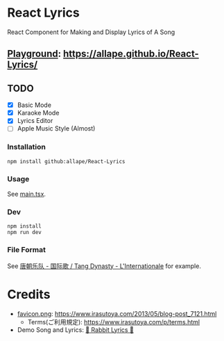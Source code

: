 # React Lyrics

React Component for Making and Display Lyrics of A Song

## [Playground](https://allape.github.io/React-Lyrics/): https://allape.github.io/React-Lyrics/

## TODO

- [x] Basic Mode
- [x] Karaoke Mode
- [x] Lyrics Editor
- [ ] Apple Music Style (Almost)

### Installation

```shell
npm install github:allape/React-Lyrics
```

### Usage

See [main.tsx](src/main.tsx).

### Dev

```shell
npm install
npm run dev
```

### File Format

See [唐朝乐队 - 国际歌 / Tang Dynasty - L'Internationale](example/%E5%94%90%E6%9C%9D%E4%B9%90%E9%98%9F%20-%20%E5%9B%BD%E9%99%85%E6%AD%8C.lrcp) for example.

# Credits

- [favicon.png](public/favicon.png): https://www.irasutoya.com/2013/05/blog-post_7121.html
    - Terms(ご利用規定): https://www.irasutoya.com/p/terms.html
- Demo Song and Lyrics: [🐇 Rabbit Lyrics 🐇](https://guoyunhe.github.io/rabbit-lyrics)
